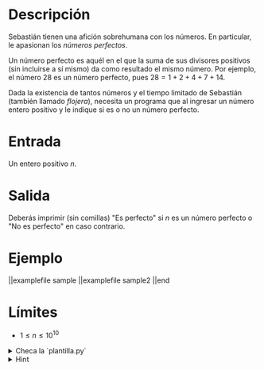 # Descripción

Sebastián tienen una afición sobrehumana con los números. En particular, le apasionan los _números perfectos_.

Un número perfecto es aquél en el que la suma de sus divisores positivos (sin incluirse a sí mismo) da como resultado el mismo número. Por ejemplo, el número $28$ es un número perfecto, pues $28 = 1 + 2 + 4 + 7 + 14$.

Dada la existencia de tantos números y el tiempo limitado de Sebastián (también llamado _flojera_), necesita un programa que al ingresar un número entero positivo y le indique si es o no un número perfecto.

# Entrada

Un entero positivo $n$.

# Salida

Deberás imprimir (sin comillas) "Es perfecto" si $n$ es un número perfecto o "No es perfecto" en caso contrario.

# Ejemplo

||examplefile
sample
||examplefile
sample2
||end

# Límites

- $1 \leq n \leq 10^10$

<details><summary>Checa la `plantilla.py`</summary>

{{plantilla.py}}

</details>

<details><summary>Hint</summary>
Recordar que `n % x` te da el residuo de dividir `n` entre `x`.
</details>
